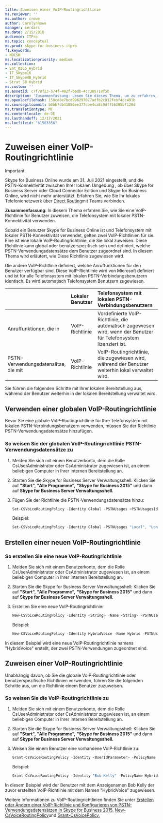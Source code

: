 ```yaml
---
title: Zuweisen einer VoIP-Routingrichtlinie
ms.reviewer: ''
ms.author: crowe
author: CarolynRowe
manager: serdars
ms.date: 2/15/2018
audience: ITPro
ms.topic: conceptual
ms.prod: skype-for-business-itpro
f1.keywords:
- NOCSH
ms.localizationpriority: medium
ms.collection:
- Ent_O365_Hybrid
- IT_Skype16
- IT_Skype4B_Hybrid
- Strat_SB_Hybrid
ms.custom: ''
ms.assetid: c7f78f23-b74f-402f-bedb-4cc308718f5b
description: 'Zusammenfassung: Lesen Sie dieses Thema, um zu erfahren, wie Sie eine VoIP-Richtlinie für Benutzer zuweisen, die Telefonsystem mit lokaler PSTN-Konnektivität verwenden.'
ms.openlocfilehash: 158cd8e7bcd996297077adfb2c812febf4dc491b
ms.sourcegitcommit: b0bb7db41856ee377dbe4ca8c9dff56385bf120d
ms.translationtype: MT
ms.contentlocale: de-DE
ms.lasthandoff: 12/17/2021
ms.locfileid: "61563356"
---
```

# <a name="assign-a-voice-routing-policy"></a>Zuweisen einer VoIP-Routingrichtlinie
 
> [!Important]
> Skype for Business Online wurde am 31. Juli 2021 eingestellt, und die PSTN-Konnektivität zwischen Ihrer lokalen Umgebung , ob über Skype for Business Server oder Cloud Connector Edition und Skype for Business Online, wird nicht mehr unterstützt.  Erfahren Sie, wie Sie Ihr lokales Telefonienetzwerk über [Direct Routing](/MicrosoftTeams/direct-routing-landing-page)mit Teams verbinden.

**Zusammenfassung:** In diesem Thema erfahren Sie, wie Sie eine VoIP-Richtlinie für Benutzer zuweisen, die Telefonsystem mit lokaler PSTN-Konnektivität verwenden. 
  
Sobald ein Benutzer Skype for Business Online ist und Telefonsystem mit lokaler PSTN-Konnektivität verwendet, gelten zwei VoIP-Richtlinien für sie. Eine ist eine lokale VoIP-Routingrichtlinie, die Sie lokal zuweisen. Diese Richtlinie kann global oder benutzerspezifisch sein und definiert, welche PSTN-Verwendungsdatensätze dem Benutzer zugeordnet sind. In diesem Thema wird erläutert, wie Diese Richtlinie zugewiesen wird.
  
Die andere VoIP-Richtlinie definiert, welche Anruffunktionen für den Benutzer verfügbar sind. Diese VoIP-Richtlinie wird von Microsoft definiert und ist für alle Telefonsystem mit lokalen PSTN-Verbindungsbenutzern identisch. Es wird automatisch Telefonsystem Benutzern zugewiesen.
  
|&nbsp;|Lokaler Benutzer|Telefonsystem mit lokalen PSTN-Verbindungsbenutzern|
|:-----|:-----|:-----|
|Anruffunktionen, die in   |VoIP-Richtlinie   |Vordefinierte VoIP-Richtlinie, die automatisch zugewiesen wird, wenn der Benutzer für Telefonsystem lizenziert ist.   |
|PSTN-Verwendungsdatensätze, die mit   |VoIP-Richtlinie   |VoIP-Routingrichtlinie, die zugewiesen wird, während der Benutzer weiterhin lokal verwaltet wird.   |
   
Sie führen die folgenden Schritte mit Ihrer lokalen Bereitstellung aus, während der Benutzer weiterhin in der lokalen Bereitstellung verwaltet wird.
  
## <a name="using-a-global-voice-routing-policy"></a>Verwenden einer globalen VoIP-Routingrichtlinie

Bevor Sie eine globale VoIP-Routingrichtlinie für Ihre Telefonsystem mit lokalen PSTN-Verbindungsbenutzern verwenden, müssen Sie der Richtlinie PSTN-Verwendungsdatensätze hinzufügen.
  
### <a name="to-assign-pstn-usage-records-to-the-global-voice-routing-policy"></a>So weisen Sie der globalen VoIP-Routingrichtlinie PSTN-Verwendungsdatensätze zu

1. Melden Sie sich mit einem Benutzerkonto, dem die Rolle CsUserAdministrator oder CsAdministrator zugewiesen ist, an einem beliebigen Computer in Ihrer internen Bereitstellung an.
    
2. Starten Sie die Skype for Business Server Verwaltungsshell: Klicken Sie auf **"Start",** **"Alle Programme",** **"Skype for Business 2015"** und dann auf **Skype for Business Server Verwaltungsshell.**
    
3. Fügen Sie der Richtlinie die PSTN-Verwendungsdatensätze hinzu:
    
   ```powershell
   Set-CSVoiceRoutingPolicy -Identity Global -PSTNUsages <PSTNUsagesId> 
   ```

    Beispiel:
    
   ```powershell
   Set-CSVoiceRoutingPolicy -Identity Global -PSTNUsages "Local", "Long Distance" 
   ```

## <a name="creating-a-new-voice-routing-policy"></a>Erstellen einer neuen VoIP-Routingrichtlinie

### <a name="to-create-a-new-voice-routing-policy"></a>So erstellen Sie eine neue VoIP-Routingrichtlinie

1. Melden Sie sich mit einem Benutzerkonto, dem die Rolle CsUserAdministrator oder CsAdministrator zugewiesen ist, an einem beliebigen Computer in Ihrer internen Bereitstellung an.
    
2. Starten Sie die Skype for Business Server Verwaltungsshell: Klicken Sie auf **"Start",** **"Alle Programme",** **"Skype for Business 2015"** und dann auf **Skype for Business Server Verwaltungsshell.**
    
3. Erstellen Sie eine neue VoIP-Routingrichtlinie:
    
   ```powershell
   New-CSVoiceRoutingPolicy -Identity <String> -Name <String> -PSTNUsages <PSTNUsagesId>
   ```

    Beispiel:
    
   ```powershell
   New-CSVoiceRoutingPolicy -Identity HybridVoice -Name Hybrid -PSTNUsages "Local", "Long Distance"
   ```

In diesem Beispiel wird eine neue VoIP-Routingrichtlinie namens "HybridVoice" erstellt, der zwei PSTN-Verwendungen zugeordnet sind.
  
## <a name="assigning-a-voice-routing-policy"></a>Zuweisen einer VoIP-Routingrichtlinie

Unabhängig davon, ob Sie die globale VoIP-Routingrichtlinie oder benutzerspezifische Richtlinien verwenden, führen Sie die folgenden Schritte aus, um die Richtlinie einem Benutzer zuzuweisen.
  
### <a name="to-assign-the-voice-routing-policy"></a>So weisen Sie die VoIP-Routingrichtlinie zu

1. Melden Sie sich mit einem Benutzerkonto, dem die Rolle CsUserAdministrator oder CsAdministrator zugewiesen ist, an einem beliebigen Computer in Ihrer internen Bereitstellung an.
    
2. Starten Sie die Skype for Business Server Verwaltungsshell: Klicken Sie auf **"Start",** **"Alle Programme",** **"Skype for Business 2015"** und dann auf **Skype for Business Server Verwaltungsshell.**
    
3. Weisen Sie einem Benutzer eine vorhandene VoIP-Richtlinie zu:
    
   ```powershell
   Grant-CsVoiceRoutingPolicy -Identity <UserIdParameter> -PolicyName <String>
   ```

    Beispiel:
    
   ```powershell
   Grant-CsVoiceRoutingPolicy -Identity "Bob Kelly" -PolicyName HybridVoice
   ```

In diesem Beispiel wird der Benutzer mit dem Anzeigenamen Bob Kelly der zuvor erstellten VoIP-Richtlinie mit dem Namen "HybridVoice" zugewiesen.
  
Weitere Informationen zu VoIP-Routingrichtlinien finden Sie unter [Erstellen oder Ändern einer VoIP-Richtlinie und Konfigurieren von PSTN-Verwendungsdatensätzen in Skype for Business 2015,](../../deploy/deploy-enterprise-voice/voice-policy-and-pstn-usage-records.md) [New-CsVoiceRoutingPolicy](/powershell/module/skype/new-csvoiceroutingpolicy)und [Grant-CsVoicePolicy.](/powershell/module/skype/grant-csvoicepolicy)
